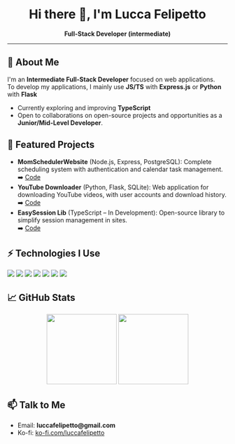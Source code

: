<!-- README.md -->

<h1 align="center">Hi there 👋, I'm Lucca Felipetto</h1>
<p align="center">
<b>Full-Stack Developer (intermediate)</b><br>
</p>

<hr>

<h2>👋 About Me</h2>

<p>
I'm an <b>Intermediate Full-Stack Developer</b> focused on web applications. <br>
To develop my applications, I mainly use <b>JS/TS</b> with <b>Express.js</b> or <b>Python</b> with <b>Flask</b>
</p>

<ul>
<li> Currently exploring and improving <b>TypeScript</b> </li>
<li> Open to collaborations on open-source projects and opportunities as a <b>Junior/Mid-Level Developer</b>.</li>
</ul>

<h2>📌 Featured Projects</h2>

<ul>
<li>
<b>MomSchedulerWebsite</b> (Node.js, Express, PostgreSQL):
Complete scheduling system with authentication and calendar task management.
➡️ <a href="https://github.com/Lucca2013/MomSchedulerWebsite" target="_blank">Code</a>
</li>
<li>
<b>YouTube Downloader</b> (Python, Flask, SQLite):
Web application for downloading YouTube videos, with user accounts and download history.
➡️ <a href="https://github.com/Lucca2013/Py-Flask-SQlite-ytDownloader" target="_blank">Code</a>
</li>
<li>
<b>EasySession Lib</b> (TypeScript – In Development):
Open-source library to simplify session management in sites. <br>➡️ <a href="https://github.com/Lucca2013/EasySessions-Lib" target="_blank">Code</a> 
</li>
</ul>

<h2>⚡ Technologies I Use</h2>

<p> 
<img src="https://img.shields.io/badge/TypeScript-3178C6?style=for-the-badge&logo=typescript&logoColor=white"/> 
<img src="https://img.shields.io/badge/JavaScript-F7DF1E?style=for-the-badge&logo=javascript&logoColor=black"/> 
<img src="https://img.shields.io/badge/express.js-000000?style=for-the-badge&logo=express&logoColor=white"/> 
<img src="https://img.shields.io/badge/node.js-339933?style=for-the-badge&logo=Node.js&logoColor=white"/> 
<img src="https://img.shields.io/badge/Python-3670A0?style=for-the-badge&logo=python&logoColor=white"/> 
<img src="https://img.shields.io/badge/Flask-000000?style=for-the-badge&logo=Flask&logoColor=white"/> 
<img src="https://img.shields.io/badge/postgresql-4169e1?style=for-the-badge&logo=postgresql&logoColor=white"/>
</p>

<h2>📈 GitHub Stats</h2>

<p align="center"> 
<img src="https://github-readme-stats.vercel.app/api?username=Lucca2013&show_icons=true&theme=radical&cache_seconds=1" height="160"/> 
<img src="https://github-readme-stats.vercel.app/api/top-langs/?username=Lucca2013&layout=compact&theme=radical&cache_seconds=1" height="160"/>
</p>

<h2>📫 Talk to Me</h2>

<ul> 
<li>Email: <b>luccafelipetto@gmail.com</b></li> 
<li>Ko-fi: <a href="https://ko-fi.com/luccafelipetto">ko-fi.com/luccafelipetto</a></li>
</ul>
